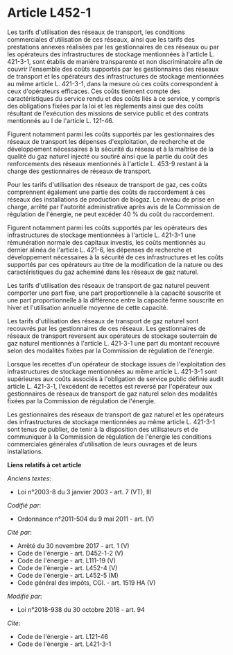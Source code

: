# Article L452-1

Les tarifs d'utilisation des réseaux de transport, les conditions commerciales d'utilisation de ces réseaux, ainsi que les
tarifs des prestations annexes réalisées par les gestionnaires de ces réseaux ou par les opérateurs des infrastructures de
stockage mentionnées à l'article L. 421-3-1, sont établis de manière transparente et non discriminatoire afin de couvrir
l'ensemble des coûts supportés par les gestionnaires des réseaux de transport et les opérateurs des infrastructures de
stockage mentionnées au même article L. 421-3-1, dans la mesure où ces coûts correspondent à ceux d'opérateurs efficaces. Ces
coûts tiennent compte des caractéristiques du service rendu et des coûts liés à ce service, y compris des obligations fixées
par la loi et les règlements ainsi que des coûts résultant de l'exécution des missions de service public et des contrats
mentionnés au I de l'article L. 121-46. 

Figurent notamment parmi les coûts supportés par les gestionnaires des réseaux de transport les dépenses d'exploitation, de
recherche et de développement nécessaires à la sécurité du réseau et à la maîtrise de la qualité du gaz naturel injecté ou
soutiré ainsi que la partie du coût des renforcements des réseaux mentionnés à l'article L. 453-9 restant à la charge des
gestionnaires de réseaux de transport. 

Pour les tarifs d'utilisation des réseaux de transport de gaz, ces coûts comprennent également une partie des coûts de
raccordement à ces réseaux des installations de production de biogaz. Le niveau de prise en charge, arrêté par l'autorité
administrative après avis de la Commission de régulation de l'énergie, ne peut excéder 40 % du coût du raccordement. 

Figurent notamment parmi les coûts supportés par les opérateurs des infrastructures de stockage mentionnées à l'article L.
421-3-1 une rémunération normale des capitaux investis, les coûts mentionnés au dernier alinéa de l'article L. 421-6, les
dépenses de recherche et développement nécessaires à la sécurité de ces infrastructures et les coûts supportés par ces
opérateurs au titre de la modification de la nature ou des caractéristiques du gaz acheminé dans les réseaux de gaz naturel. 

Les tarifs d'utilisation des réseaux de transport de gaz naturel peuvent comporter une part fixe, une part proportionnelle à
la capacité souscrite et une part proportionnelle à la différence entre la capacité ferme souscrite en hiver et l'utilisation
annuelle moyenne de cette capacité. 

Les tarifs d'utilisation des réseaux de transport de gaz naturel sont recouvrés par les gestionnaires de ces réseaux. Les
gestionnaires de réseaux de transport reversent aux opérateurs de stockage souterrain de gaz naturel mentionnés à l'article
L. 421-3-1 une part du montant recouvré selon des modalités fixées par la Commission de régulation de l'énergie. 

Lorsque les recettes d'un opérateur de stockage issues de l'exploitation des infrastructures de stockage mentionnées au même
article L. 421-3-1 sont supérieures aux coûts associés à l'obligation de service public définie audit article L. 421-3-1,
l'excédent de recettes est reversé par l'opérateur aux gestionnaires de réseaux de transport de gaz naturel selon des
modalités fixées par la Commission de régulation de l'énergie. 

Les gestionnaires des réseaux de transport de gaz naturel et les opérateurs des infrastructures de stockage mentionnées au
même article L. 421-3-1 sont tenus de publier, de tenir à la disposition des utilisateurs et de communiquer à la Commission
de régulation de l'énergie les conditions commerciales générales d'utilisation de leurs ouvrages et de leurs installations.

**Liens relatifs à cet article**

_Anciens textes_:

  - Loi n°2003-8 du 3 janvier 2003 - art. 7 (VT), III

_Codifié par_:

  - Ordonnance n°2011-504 du 9 mai 2011 - art. (V)

_Cité par_:

  - Arrêté du 30 novembre 2017 - art. 1 (V)
  - Code de l'énergie - art. D452-1-2 (V)
  - Code de l'énergie - art. L111-19 (V)
  - Code de l'énergie - art. L452-4 (V)
  - Code de l'énergie - art. L452-5 (M)
  - Code général des impôts, CGI. - art. 1519 HA (V)

_Modifié par_:

  - Loi n°2018-938 du 30 octobre 2018 - art. 94

_Cite_:

  - Code de l'énergie - art. L121-46
  - Code de l'énergie - art. L421-3-1
